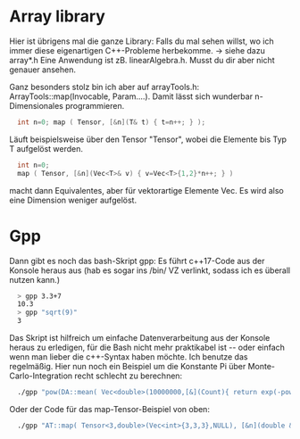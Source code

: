 Array library
=============

Hier ist übrigens mal die ganze Library: Falls du mal sehen willst, wo ich immer diese eigenartigen C++-Probleme herbekomme. 
-> siehe dazu array*.h
Eine Anwendung ist zB. linearAlgebra.h. Musst du dir aber nicht genauer ansehen. 

Ganz besonders stolz bin ich aber auf arrayTools.h: ArrayTools::map(Invocable, Param....). Damit lässt sich wunderbar n-Dimensionales programmieren. 
```c++
  int n=0; map ( Tensor, [&n](T& t) { t=n++; } );
```
Läuft beispielsweise über den Tensor "Tensor", wobei die Elemente bis Typ T aufgelöst werden.
```c++
  int n=0; 
  map ( Tensor, [&n](Vec<T>& v) { v=Vec<T>{1,2}*n++; } )
```
macht dann Equivalentes, aber für vektorartige Elemente Vec<T>. Es wird also eine Dimension weniger aufgelöst.

Gpp
===

Dann gibt es noch das bash-Skript gpp:
Es führt c++17-Code aus der Konsole heraus aus (hab es sogar ins /bin/ VZ verlinkt, sodass ich es überall nutzen kann.)
```bash
  > gpp 3.3+7
  10.3
  > gpp "sqrt(9)"
  3
```
Das Skript ist hilfreich um einfache Datenverarbeitung aus der Konsole heraus zu erledigen, für die Bash nicht mehr praktikabel ist -- oder einfach wenn man lieber die c++-Syntax haben möchte.
Ich benutze das regelmäßig.
Hier nun noch ein Beispiel um die Konstante Pi über Monte-Carlo-Integration recht schlecht zu berechnen:
```bash
  ./gpp "pow(DA::mean( Vec<double>(10000000,[&](Count){ return exp(-pow(rand(),2)/2); }) )*L,2)*2"   "double L=99; auto rand=[L](){ return double(std::rand()%200000)/200000*L; }"
```
Oder der Code für das map-Tensor-Beispiel von oben:
```bash
  ./gpp "AT::map( Tensor<3,double>(Vec<int>{3,3,3},NULL), [&n](double &v){ v=n++; }  )" "int n=0"
```
